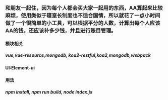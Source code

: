 ### 和朋友一起住，因为每个人都会买大家一起用的东西，AA算起来比较麻烦，使用类似于寝室长制度也不适合国情，所以就花了一点小时间做了一个很简单的小工具，可以根据平分的人数，计算出每个人应该AA的钱，还应该补多少钱，并且进行账目管理。
#### 模块相关
##### vue,vue-resource,mongodb, koa2-restful,koa2,mongodb,webpack
#### UI:Element-ui
#### 用法
##### npm install, npm run build, node index.js

